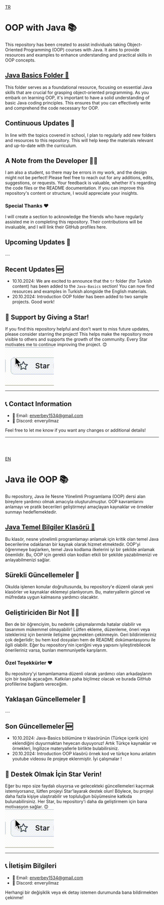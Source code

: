 [TR](#Java-ile-OOP-)
# OOP with Java 📚

This repository has been created to assist individuals taking Object-Oriented Programming (OOP) courses with Java. It aims to provide resources and examples to enhance understanding and practical skills in OOP concepts.

## [Java Basics Folder 📁](https://github.com/enverbey/OOP/tree/main/Java-Basics/en)

This folder serves as a foundational resource, focusing on essential Java skills that are crucial for grasping object-oriented programming. As you embark on learning OOP, it's important to have a solid understanding of basic Java coding principles. This ensures that you can effectively write and comprehend the code necessary for OOP.

## Continuous Updates 📅

In line with the topics covered in school, I plan to regularly add new folders and resources to this repository. This will help keep the materials relevant and up-to-date with the curriculum.

## A Note from the Developer 🙋‍♂️

I am also a student, so there may be errors in my work, and the design might not be perfect! Please feel free to reach out for any additions, edits, suggestions, or requests. Your feedback is valuable, whether it's regarding the code files or the README documentation. If you can improve this repository's content or structure, I would appreciate your insights. 

### Special Thanks ❤

I will create a section to acknowledge the friends who have regularly assisted me in completing this repository. Their contributions will be invaluable, and I will link their GitHub profiles here.

## Upcoming Updates 🚀

....

## Recent Updates 🆕
- 10.10.2024: We are excited to announce that the `tr` folder (for Turkish content) has been added to the `Java-Basics` section! You can now find resources and examples in Turkish alongside the English materials.<br>
- 20.10.2024: Introduction OOP folder has been added to two sample projects. Good work!

## 🌟 Support by Giving a Star!

If you find this repository helpful and don't want to miss future updates, please consider starring the project! This helps make the repository more visible to others and supports the growth of the community. Every Star motivates me to continue improving the project. 😊<br>
<img src="https://github.com/enverbey/enverbey/blob/main/images/gif/Star.gif" sttle="image-rendering: pixelated;">

---

## 📞 **Contact Information**

 - 📧 Email: [enverbey1534@gmail.com](mailto:enverbey1534@gmail.com) <br>
 - 💬 Discord: enveryilmaz

Feel free to let me know if you want any changes or additional details!


---
<br><br>

[EN](#OOP-with-Java-)
# Java ile OOP 📚

Bu repository, Java ile Nesne Yönelimli Programlama (OOP) dersi alan bireylere yardımcı olmak amacıyla oluşturulmuştur. OOP kavramlarını anlamayı ve pratik becerileri geliştirmeyi amaçlayan kaynaklar ve örnekler sunmayı hedeflemektedir.

## [Java Temel Bilgiler Klasörü 📁](https://github.com/enverbey/OOP/tree/main/Java-Basics/)

Bu klasör, nesne yönelimli programlamayı anlamak için kritik olan temel Java becerilerine odaklanan bir kaynak olarak hizmet etmektedir. OOP'yi öğrenmeye başlarken, temel Java kodlama ilkelerini iyi bir şekilde anlamak önemlidir. Bu, OOP için gerekli olan kodları etkili bir şekilde yazabilmenizi ve anlayabilmenizi sağlar.

## Sürekli Güncellemeler 📅

Okulda işlenen konular doğrultusunda, bu repository'e düzenli olarak yeni klasörler ve kaynaklar eklemeyi planlıyorum. Bu, materyallerin güncel ve müfredata uygun kalmasına yardımcı olacaktır.

## Geliştiriciden Bir Not 🙋‍♂️

Ben de bir öğrenciyim, bu nedenle çalışmalarımda hatalar olabilir ve tasarımım mükemmel olmayabilir! Lütfen ekleme, düzenleme, öneri veya istekleriniz için benimle iletişime geçmekten çekinmeyin. Geri bildirimleriniz çok değerlidir; bu hem kod dosyaları hem de README dokümantasyonu ile ilgili olabilir. Eğer bu repository'nin içeriğini veya yapısını iyileştirebilecek önerileriniz varsa, bunları memnuniyetle karşılarım.

### Özel Teşekkürler ❤

Bu repository'yi tamamlamama düzenli olarak yardımcı olan arkadaşlarım için bir başlık açacağım. Katkıları paha biçilmez olacak ve burada GitHub profillerine bağlantı vereceğim.

## Yaklaşan Güncellemeler 🚀

....

## Son Güncellemeler 🆕

- 10.10.2024: Java-Basics bölümüne tr klasörünün (Türkçe içerik için) eklendiğini duyurmaktan heyecan duyuyoruz! Artık Türkçe kaynaklar ve örnekleri, İngilizce materyallerle birlikte bulabilirsiniz.
- 20.10.2024: Introduction OOP klasörü örnek kod ve türkçe konu anlatım youtube videosu ile projeye eklenmiştir. İyi çalışmalar !

## 🌟 Destek Olmak İçin Star Verin!

Eğer bu repo size faydalı oluyorsa ve gelecekteki güncellemeleri kaçırmak istemiyorsanız, lütfen projeyi Star'layarak destek olun! Böylece, bu projeyi daha fazla kişiye ulaştırabilir ve topluluğun büyümesine katkıda bulunabilirsiniz. Her Star, bu repository'i daha da geliştirmem için bana motivasyon sağlar. 😊 <br>
<img src="https://github.com/enverbey/enverbey/blob/main/images/gif/Star.gif" sttle="image-rendering: pixelated;">

---

## 📞 **İletişim Bilgileri**

  - 📧 Email: [enverbey1534@gmail.com](mailto:enverbey1534@gmail.com) <br>
 - 💬 Discord: enveryilmaz

Herhangi bir değişiklik veya ek detay istemen durumunda bana bildirmekten çekinme!
